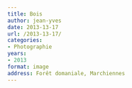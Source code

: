 ```yaml
---
title: Bois
author: jean-yves
date: 2013-13-17
url: /2013-13-17/
categories:
- Photographie
years:
- 2013
format: image
address: Forêt domaniale, Marchiennes
---
```

